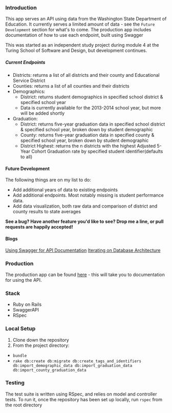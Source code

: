 ### Introduction

This app serves an API using data from the Washington State Department of Education. It currently serves a limited amount of data - see the `Future Development` section for what's to come. The production app includes documentation of how to use each endpoint, built using Swagger

This was started as an independent study project during module 4 at the Turing School of Software and Design, but development continues.

##### Current Endpoints

* Districts: returns a list of all districts and their county and Educational Service District
* Counties: returns a list of all counties and their districts
* Demographics:
  * District: returns student demographics in specified school district & specified school year
  * Data is currently available for the 2013-2014 school year, but more will be added shortly
* Graduation:
  * District: returns five-year graduation data in specified school district & specified school year, broken down by student demographic
  * County: returns five-year graduation data in specified county & specified school year, broken down by student demographic
  * District Highest: returns the n districts with the highest Adjusted 5-Year Cohort Graduation rate by specified student identifier(defaults to all)

#### Future Development

The following things are on my list to do:
* Add additional years of data to existing endpoints
* Add additional endpoints. Most notably missing is student performance data.
* Add data visualization, both raw data and comparison of district and county results to state averages

**See a bug? Have another feature you'd like to see? Drop me a line, or pull requests are happily accepted!**

#### Blogs
[Using Swagger for API Documentation](http://www.adriennedomingus.com/blogs/api-documentation-with-swagger)
[Iterating on Database Architecture](http://www.adriennedomingus.com/blogs/iterating-on-database-architecture)

### Production

The production app can be found [here](https://wadoe-api.herokuapp.com/) - this will take you to documentation for using the API.

### Stack

* Ruby on Rails
* SwaggerAPI
* RSpec

### Local Setup

1. Clone down the repository
2. From the project directory:
  * `bundle`
  * `rake db:create db:migrate db:create_tags_and_identifiers db:import_demographic_data db:import_graduation_data db:import_county_graduation_data`

### Testing

The test suite is written using RSpec, and relies on model and controller tests. To run it, once the repository has been set up locally, run `rspec` from the root directory
